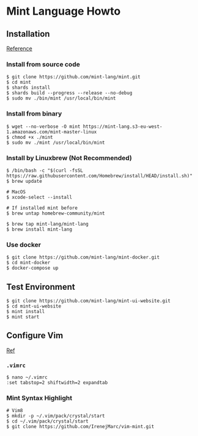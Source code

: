 # Mint Language Howto

## Installation

[Reference](https://mint-lang.com/install)

### Install from source code

```
$ git clone https://github.com/mint-lang/mint.git
$ cd mint
$ shards install
$ shards build --progress --release --no-debug
$ sudo mv ./bin/mint /usr/local/bin/mint
```

### Install from binary

```
$ wget --no-verbose -O mint https://mint-lang.s3-eu-west-1.amazonaws.com/mint-master-linux
$ chmod +x ./mint
$ sudo mv ./mint /usr/local/bin/mint
```

### Install by Linuxbrew (Not Recommended)

```
$ /bin/bash -c "$(curl -fsSL https://raw.githubusercontent.com/Homebrew/install/HEAD/install.sh)"
$ brew update

# MacOS
$ xcode-select --install

# If installed mint before
$ brew untap homebrew-community/mint

$ brew tap mint-lang/mint-lang
$ brew install mint-lang
```

### Use docker

```
$ git clone https://github.com/mint-lang/mint-docker.git
$ cd mint-docker
$ docker-compose up
```

## Test Environment

```
$ git clone https://github.com/mint-lang/mint-ui-website.git
$ cd mint-ui-website
$ mint install
$ mint start
```

## Configure Vim

[Ref](https://github.com/IrenejMarc/vim-mint)

### `.vimrc`

```
$ nano ~/.vimrc
:set tabstop=2 shiftwidth=2 expandtab
```

### Mint Syntax Highlight

```
# Vim8
$ mkdir -p ~/.vim/pack/crystal/start
$ cd ~/.vim/pack/crystal/start
$ git clone https://github.com/IrenejMarc/vim-mint.git
```
